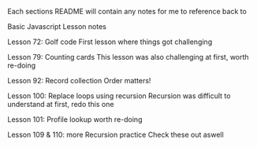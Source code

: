 Each sections README will contain any notes for me to reference back to

Basic Javascript Lesson notes

Lesson 72: Golf code
First lesson where things got challenging

Lesson 79: Counting cards
This lesson was also challenging at first, worth re-doing

Lesson 92: Record collection
Order matters!

Lesson 100: Replace loops using recursion
Recursion was difficult to understand at first, redo this one

Lesson 101: Profile lookup
worth re-doing 

Lesson 109 & 110: more Recursion practice
Check these out aswell
